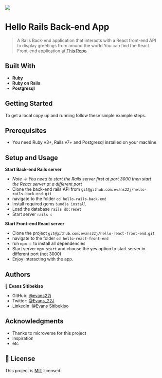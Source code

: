 ![](https://img.shields.io/badge/Microverse-blueviolet)
# Hello Rails Back-end App

> A Rails Back-end application that interacts with a React front-end API to display greetings from around the world
> You can find the React Front-end application at [This Repo](https://github.com/evans22j/hello-react-front-end.git)


## Built With

- **Ruby**
- **Ruby on Rails**
- **Postgresql**
  
## Getting Started
To get a local copy up and running follow these simple example steps.

## Prerequisites

- You need Ruby v3+, Rails v7+ and Postgresql installed on your machine.

## Setup and Usage
**Start Back-end Rails server**
- *Note -> You need to start the Rails server first at port 3000 then start the React server at a different port*
- Clone the back-end rails API from `git@github.com:evans22j/hello-rails-back-end.git`
- navigate to the folder `cd hello-rails-back-end`
- Install required gems `bundle install`
- Load the database `rails db:reset`
- Start server `rails s`

**Start Front-end React server**
- Clone the project `git@github.com:evans22j/hello-react-front-end.git`
- navigate to the folder `cd hello-react-front-end`
- run `npm i `to install all dependencies
- Start server `npm start` and choose the yes option to start server in different port (not 3000)
- Enjoy interacting with the app.


## Authors
      
👤 **Evans Sitibekiso**

- GitHub: [@evans22j](https://github.com/evans22j)
- Twitter: [@Evans_22J](https://twitter.com/Evans_22J)
- LinkedIn: [@Evans Sitibekiso](https://www.linkedin.com/in/evans-sitibekiso/)

## Acknowledgments

- Thanks to microverse for this project
- Inspiration
- etc

## 📝 License

This project is [MIT](https://github.com/microverseinc/readme-template/blob/master/MIT.md) licensed.
